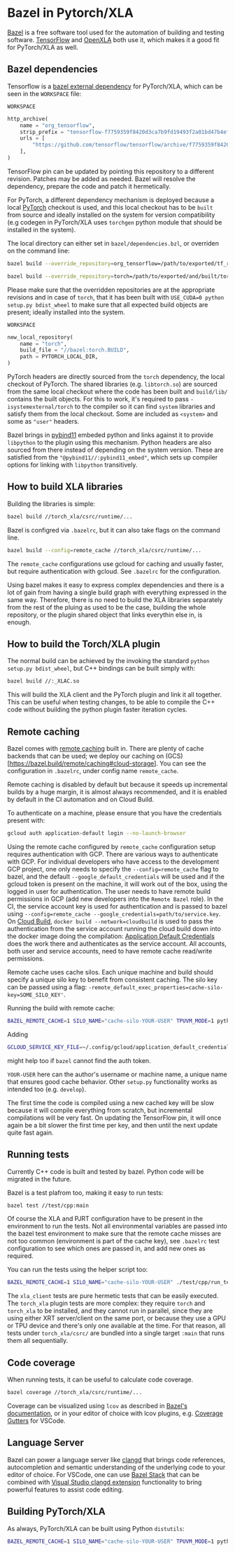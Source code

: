 # Bazel in Pytorch/XLA

[Bazel](https://bazel.build/) is a free software tool used for the
automation of building and testing software.
[TensorFlow](https://www.tensorflow.org/http) and
[OpenXLA](https://github.com/openxla/xla) both use it, which makes it a
good fit for PyTorch/XLA as well.

## Bazel dependencies

Tensorflow is a [bazel external dependency](https://bazel.build/external/overview) for PyTorch/XLA,
which can be seen in the `WORKSPACE` file:

`WORKSPACE`

``` python
http_archive(
    name = "org_tensorflow",
    strip_prefix = "tensorflow-f7759359f8420d3ca7b9fd19493f2a01bd47b4ef",
    urls = [
        "https://github.com/tensorflow/tensorflow/archive/f7759359f8420d3ca7b9fd19493f2a01bd47b4ef.tar.gz",
    ],
)
```

TensorFlow pin can be updated by pointing this repository to a different
revision. Patches may be added as needed. Bazel will resolve the
dependency, prepare the code and patch it hermetically.

For PyTorch, a different dependency mechanism is deployed because a
local [PyTorch](https://github.com/pytorch/pytorch) checkout is used,
and this local checkout has to be `built` from source and ideally
installed on the system for version compatibility (e.g codegen in
PyTorch/XLA uses `torchgen` python module that should be installed in
the system).

The local directory can either set in `bazel/dependencies.bzl`, or
overriden on the command line:

``` bash
bazel build --override_repository=org_tensorflow=/path/to/exported/tf_repo //...
```

``` bash
bazel build --override_repository=torch=/path/to/exported/and/built/torch_repo //...
```

Please make sure that the overridden repositories are at the appropriate
revisions and in case of `torch`, that it has been built with
`USE_CUDA=0 python setup.py bdist_wheel` to make sure that all expected
build objects are present; ideally installed into the system.

`WORKSPACE`

``` python
new_local_repository(
    name = "torch",
    build_file = "//bazel:torch.BUILD",
    path = PYTORCH_LOCAL_DIR,
)
```

PyTorch headers are directly sourced from the `torch` dependency, the
local checkout of PyTorch. The shared libraries (e.g. `libtorch.so`) are
sourced from the same local checkout where the code has been built and
`build/lib/` contains the built objects. For this to work, it's required
to pass `-isystemexternal/torch` to the compiler so it can find `system`
libraries and satisfy them from the local checkout. Some are included as
`<system>` and some as `"user"` headers.

Bazel brings in [pybind11](https://github.com/pybind/pybind11) embeded
python and links against it to provide `libpython` to the plugin using
this mechanism. Python headers are also sourced from there instead of
depending on the system version. These are satisfied from the
`"@pybind11//:pybind11_embed"`, which sets up compiler options for
linking with `libpython` transitively.

## How to build XLA libraries

Building the libraries is simple:

``` bash
bazel build //torch_xla/csrc/runtime/...
```

Bazel is configred via `.bazelrc`, but it can also take flags on the
command line.

``` bash
bazel build --config=remote_cache //torch_xla/csrc/runtime/...
```

The `remote_cache` configurations use gcloud for caching and usually
faster, but require authentication with gcloud. See `.bazelrc` for the
configuration.

Using bazel makes it easy to express complex dependencies and there is a
lot of gain from having a single build graph with everything expressed
in the same way. Therefore, there is no need to build the XLA libraries
separately from the rest of the pluing as used to be the case, building
the whole repository, or the plugin shared object that links everythin
else in, is enough.

## How to build the Torch/XLA plugin

The normal build can be achieved by the invoking the standard
`python setup.py bdist_wheel`, but C++ bindings can be built simply
with:

``` bash
bazel build //:_XLAC.so
```

This will build the XLA client and the PyTorch plugin and link it all
together. This can be useful when testing changes, to be able to compile
the C++ code without building the python plugin faster iteration cycles.

## Remote caching

Bazel comes with [remote caching](https://bazel.build/remote/caching)
built in. There are plenty of cache backends that can be used; we deploy
our caching on
(GCS)\[<https://bazel.build/remote/caching#cloud-storage>\]. You can see
the configuration in `.bazelrc`, under config name `remote_cache`.

Remote caching is disabled by default but because it speeds up
incremental builds by a huge margin, it is almost always recommended,
and it is enabled by default in the CI automation and on Cloud Build.

To authenticate on a machine, please ensure that you have the
credentials present with:

``` bash
gcloud auth application-default login --no-launch-browser
```

Using the remote cache configured by `remote_cache` configuration setup
requires authentication with GCP. There are various ways to authenticate
with GCP. For individual developers who have access to the development
GCP project, one only needs to specify the `--config=remote_cache` flag
to bazel, and the default `--google_default_credentials` will be used
and if the gcloud token is present on the machine, it will work out of
the box, using the logged in user for authentication. The user needs to
have remote build permissions in GCP (add new developers into the
`Remote Bazel` role). In the CI, the service account key is used for
authentication and is passed to bazel using
`--config=remote_cache --google_credentials=path/to/service.key`. On
[Cloud Build](https://cloud.google.com/build),
`docker build --network=cloudbuild` is used to pass the authentication
from the service account running the cloud build down into the docker
image doing the compilation: [Application Default
Credentials](https://cloud.google.com/docs/authentication/provide-credentials-adc)
does the work there and authenticates as the service account. All
accounts, both user and service accounts, need to have remote cache
read/write permissions.

Remote cache uses cache silos. Each unique machine and build should
specify a unique silo key to benefit from consistent caching. The silo
key can be passed using a flag:
`-remote_default_exec_properties=cache-silo-key=SOME_SILO_KEY'`.

Running the build with remote cache:

``` bash
BAZEL_REMOTE_CACHE=1 SILO_NAME="cache-silo-YOUR-USER" TPUVM_MODE=1 python setup.py bdist_wheel
```

Adding

``` bash
GCLOUD_SERVICE_KEY_FILE=~/.config/gcloud/application_default_credentials.json
```

might help too if `bazel` cannot find the auth token.

`YOUR-USER` here can the author's username or machine name, a unique
name that ensures good cache behavior. Other `setup.py` functionality
works as intended too (e.g. `develop`).

The first time the code is compiled using a new cached key will be slow
because it will compile everything from scratch, but incremental
compilations will be very fast. On updating the TensorFlow pin, it will
once again be a bit slower the first time per key, and then until the
next update quite fast again.

## Running tests

Currently C++ code is built and tested by bazel. Python code will be
migrated in the future.

Bazel is a test plafrom too, making it easy to run tests:

``` bash
bazel test //test/cpp:main
```

Of course the XLA and PJRT configuration have to be present in the
environment to run the tests. Not all environmental variables are passed
into the bazel test environment to make sure that the remote cache
misses are not too common (environment is part of the cache key), see
`.bazelrc` test configuration to see which ones are passed in, and add
new ones as required.

You can run the tests using the helper script too:

``` bash
BAZEL_REMOTE_CACHE=1 SILO_NAME="cache-silo-YOUR-USER" ./test/cpp/run_tests.sh -R
```

The `xla_client` tests are pure hermetic tests that can be easily
executed. The `torch_xla` plugin tests are more complex: they require
`torch` and `torch_xla` to be installed, and they cannot run in
parallel, since they are using either XRT server/client on the same
port, or because they use a GPU or TPU device and there's only one
available at the time. For that reason, all tests under
`torch_xla/csrc/` are bundled into a single target `:main` that runs
them all sequentially.

## Code coverage

When running tests, it can be useful to calculate code coverage.

``` bash
bazel coverage //torch_xla/csrc/runtime/...
```

Coverage can be visualized using `lcov` as described in [Bazel's
documentation](https://bazel.build/configure/coverage), or in your
editor of choice with lcov plugins, e.g. [Coverage
Gutters](https://marketplace.visualstudio.com/items?itemName=ryanluker.vscode-coverage-gutters)
for VSCode.

## Language Server

Bazel can power a language server like [clangd](https://clangd.llvm.org/) that brings code references,
autocompletion and semantic understanding of the underlying code to your
editor of choice. For VSCode, one can use [Bazel Stack](https://github.com/stackb/bazel-stack-vscode-cc) 
that can be combined with [Visual Studio clangd extension](https://marketplace.visualstudio.com/items?itemName=llvm-vs-code-extensions.vscode-clangd)
functionality to bring powerful features to assist code editing.

## Building PyTorch/XLA

As always, PyTorch/XLA can be built using Python `distutils`:

``` bash
BAZEL_REMOTE_CACHE=1 SILO_NAME="cache-silo-YOUR-USER" TPUVM_MODE=1 python setup.py bdist_wheel
```
